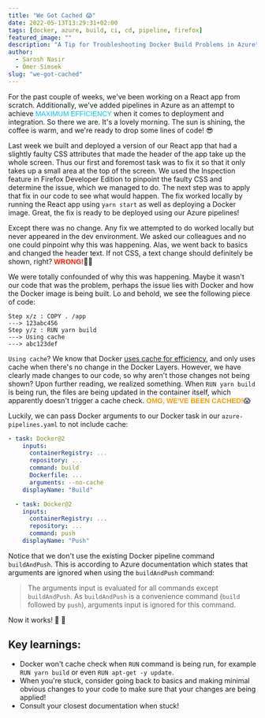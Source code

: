 ```yaml
---
title: "We Got Cached 😱"
date: 2022-05-13T13:29:31+02:00
tags: [docker, azure, build, ci, cd, pipeline, firefox]
featured_image: ""
description: "A Tip for Troubleshooting Docker Build Problems in Azure"
author:
  - Sarosh Nasir
  - Ömer Simsek
slug: "we-got-cached"
---
```


For the past couple of weeks, we've been working on a React app from scratch. Additionally, we've added pipelines in Azure as an attempt to achieve <span style="font-family:Arial;color:#00c0ff;">MAXIMUM EFFICIENCY</span> when it comes to deployment and integration. So there we are. It's a lovely morning. The sun is shining, the coffee is warm, and we're ready to drop some lines of code! 😎

Last week we built and deployed a version of our React app that had a slightly faulty CSS attributes that made the header of the app take up the whole screen. Thus our first and foremost task was to fix it so that it only takes up a small area at the top of the screen. We used the Inspection feature in Firefox Developer Edition to pinpoint the faulty CSS and determine the issue, which we managed to do. The next step was to apply that fix in our code to see what would happen. The fix worked locally by running the React app using `yarn start` as well as deploying a Docker image. Great, the fix is ready to be deployed using our Azure pipelines!

Except there was no change. Any fix we attempted to do worked locally but never appeared in the dev environment. We asked our colleagues and no one could pinpoint why this was happening. Alas, we went back to basics and changed the header text. If not CSS, a text change should definitely be shown, right? <span style="font-family:Arial;font-weight:bold;color:#ff2200;">WRONG!</span>🙅‍♂️

We were totally confounded of why this was happening. Maybe it wasn't our code that was the problem, perhaps the issue lies with Docker and how the Docker image is being built. Lo and behold, we see the following piece of code:

```text
Step x/z : COPY . /app
---> 123abc456
Step y/z : RUN yarn build
---> Using cache
---> abc123def
```

`Using cache`? We know that Docker [uses cache for efficiency](https://docs.semaphoreci.com/ci-cd-environment/docker-layer-caching/), and only uses cache when there's no change in the Docker Layers. However, we have clearly made changes to our code, so why aren't those changes not being shown? Upon further reading, we realized something. When `RUN yarn build` is being run, the files are being updated in the container itself, which apparently doesn't trigger a cache check. <span style="font-family:Arial;font-weight:bold;color:#ff9900;">OMG, WE'VE BEEN CACHED!</span>😱

Luckily, we can pass Docker arguments to our Docker task in our `azure-pipelines.yaml` to not include cache:

```yaml
- task: Docker@2
    inputs:
      containerRegistry: ...
      repository: ...
      command: build
      Dockerfile: ...
      arguments: --no-cache
    displayName: "Build"

  - task: Docker@2
    inputs:
      containerRegistry: ...
      repository: ...
      command: push
    displayName: "Push"
```

Notice that we don't use the existing Docker pipeline command `buildAndPush`. This is according to Azure documentation which states that arguments are ignored when using the `buildAndPush` command:

> The arguments input is evaluated for all commands except `buildAndPush`. As `buildAndPush` is a convenience command (`build` followed by `push`), arguments input is ignored for this command.

Now it works! 🚀 🙌

## Key learnings:

- Docker won't cache check when `RUN` command is being run, for example `RUN yarn build` or even `RUN apt-get -y update`.
- When you're stuck, consider going back to basics and making minimal obvious changes to your code to make sure that your changes are being applied!
- Consult your closest documentation when stuck!
